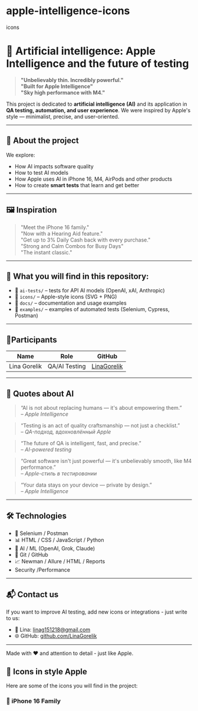 # apple-intelligence-icons
icons
# 🧠 Artificial intelligence: Apple Intelligence and the future of testing

> **"Unbelievably thin. Incredibly powerful."**  
> **"Built for Apple Intelligence"**  
> **"Sky high performance with M4."**

This project is dedicated to **artificial intelligence (AI)** and its application in **QA testing, automation, and user experience**. We were inspired by Apple's style — minimalist, precise, and user-oriented.

---

## 📌 About the project

We explore:
- How AI impacts software quality
- How to test AI models
- How Apple uses AI in iPhone 16, M4, AirPods and other products
- How to create **smart tests** that learn and get better

---

## 🖼️ Inspiration

> "Meet the iPhone 16 family."  
> "Now with a Hearing Aid feature."  
> "Get up to 3% Daily Cash back with every purchase."  
> "Strong and Calm Combos for Busy Days"  
> "The instant classic."

---

## 🧪 What you will find in this repository:

- 📁 `ai-tests/` – tests for API AI models (OpenAI, xAI, Anthropic)
- 📁 `icons/` – Apple-style icons (SVG + PNG)
- 📁 `docs/` – documentation and usage examples
- 📁 `examples/` – examples of automated tests (Selenium, Cypress, Postman)
---

## 🤝Participants

| Name | Role | GitHub |
|------|------|--------|
| Lina Gorelik | QA/AI Testing | [LinaGorelik](https://github.com/LinaGorelik) |

---

## 🧠 Quotes about AI

> “AI is not about replacing humans — it's about empowering them.”  
> – *Apple Intelligence*

> “Testing is an act of quality craftsmanship — not just a checklist.”  
> – *QA-подход, вдохновлённый Apple*

> “The future of QA is intelligent, fast, and precise.”  
> – *AI-powered testing*

> “Great software isn't just powerful — it's unbelievably smooth, like M4 performance.”  
> – *Apple-стиль в тестировании*

> “Your data stays on your device — private by design.”  
> – *Apple Intelligence*

---

## 🛠 Technologies

- 🧪 Selenium / Postman
- 📊 HTML / CSS / JavaScript / Python 
- 🤖 AI / ML (OpenAI, Grok, Claude)
- 📁 Git / GitHub
- 📈 Newman / Allure / HTML / Reports
-    Security /Performance

---

## 📬 Contact us

If you want to improve AI testing, add new icons or integrations - just write to us:

- 📧 Lina: linag151218@gmail.com
- 🌐 GitHub: [github.com/LinaGorelik](https://github.com/LinaGorelik )

---

Made with ❤️ and attention to detail - just like Apple.

## 🎨 Icons in style Apple

Here are some of the icons you will find in the project:
### 📱 iPhone 16 Family  
